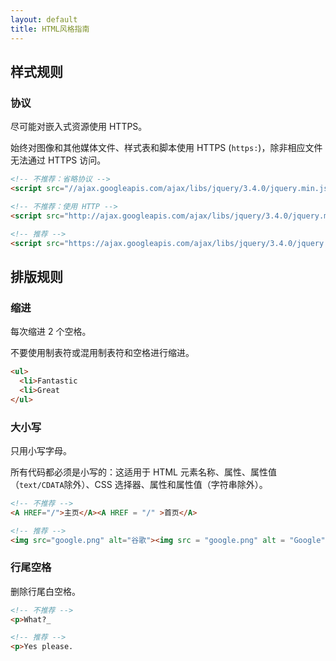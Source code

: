 ```yaml
---
layout: default
title: HTML风格指南
---
```


## 样式规则

### 协议

尽可能对嵌入式资源使用 HTTPS。

始终对图像和其他媒体文件、样式表和脚本使用 HTTPS (`https:`)，除非相应文件无法通过 HTTPS 访问。

```html
<!-- 不推荐：省略协议 -->
<script src="//ajax.googleapis.com/ajax/libs/jquery/3.4.0/jquery.min.js"></script>

<!-- 不推荐：使用 HTTP -->
<script src="http://ajax.googleapis.com/ajax/libs/jquery/3.4.0/jquery.min.js"></script>

<!-- 推荐 -->
<script src="https://ajax.googleapis.com/ajax/libs/jquery/3.4.0/jquery.min.js"></script>
```

## 排版规则

### 缩进

每次缩进 2 个空格。

不要使用制表符或混用制表符和空格进行缩进。

```html
<ul>
  <li>Fantastic
  <li>Great
</ul>
```

### 大小写

只用小写字母。

所有代码都必须是小写的：这适用于 HTML 元素名称、属性、属性值（`text/CDATA`除外）、CSS 选择器、属性和属性值（字符串除外）。

```html
<!-- 不推荐 -->
<A HREF="/">主页</A><A HREF = "/" >首页</A> 

<!-- 推荐 -->
<img src="google.png" alt="谷歌"><img src = "google.png" alt = "Google" >  
```

### 行尾空格

删除行尾白空格。

```html
<!-- 不推荐 -->
<p>What?_

<!-- 推荐 -->
<p>Yes please.
```
